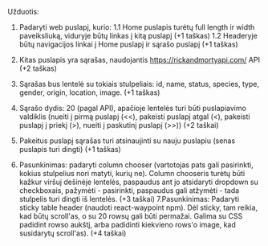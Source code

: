 Užduotis:
1. Padaryti web puslapį, kurio:
    1.1 Home puslapis turėtų full length ir width paveiksliuką, viduryje būtų linkas į kitą puslapį (+1 taškas)
    1.2 Headeryje būtų navigacijos linkai į Home puslapį ir sąrašo puslapį (+1 taškas)
2. Kitas puslapis yra sąrašas, naudojantis https://rickandmortyapi.com/ API  (+2 taškas)
3. Sąrašas bus lentelė su tokiais stulpeliais: id, name, status, species, type, gender, origin, location, image. (+1 taškas)
4. Sąrašo dydis: 20 (pagal API), apačioje lentelės turi būti puslapiavimo valdiklis (nueiti į pirmą puslapį (<<), pakeisti puslapį atgal (<), pakeisti puslapį į priekį (>), nueiti į paskutinį puslapį (>>)) (+2 taškai)
5. Pakeitus puslapį sąrašas turi atsinaujinti su nauju puslapiu (senas puslapis turi dingti) (+1 taškas)

6. Pasunkinimas: padaryti column chooser (vartotojas pats gali pasirinkti, kokius stulpelius nori matyti, kurių ne). Column chooseris turėtų būti kažkur viršuj dešinėje lentelės, paspaudus ant jo atsidaryti dropdown su checkboxais, pažymėti - pasirinkti, paspaudus gali atžymėti - tada stulpelis turi dingti iš lentelės. (+3 taškai)
7.Pasunkinimas: Padaryti sticky table header (naudoti react-waypoint npm). Dėl sticky, tam reikia, kad būtų scroll'as, o su 20 rowsų gali būti permažai. Galima su CSS padidint rowso aukštį, arba padidinti kiekvieno rows'o image, kad susidarytų scroll'as). (+4 taškai)
